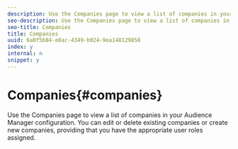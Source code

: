 ```yaml
---
description: Use the Companies page to view a list of companies in your Audience Manager configuration. You can edit or delete existing companies or create new companies, providing that you have the appropriate user roles assigned.
seo-description: Use the Companies page to view a list of companies in your Audience Manager configuration. You can edit or delete existing companies or create new companies, providing that you have the appropriate user roles assigned.
seo-title: Companies
title: Companies
uuid: 6a0f5b84-e0ac-4349-b024-9ea148129858
index: y
internal: n
snippet: y
---
```


# Companies{#companies}

Use the Companies page to view a list of companies in your Audience Manager configuration. You can edit or delete existing companies or create new companies, providing that you have the appropriate user roles assigned.

